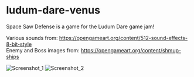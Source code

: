 # ludum-dare-venus
Space Saw Defense is a game for the Ludum Dare game jam!

Various sounds from: https://opengameart.org/content/512-sound-effects-8-bit-style <br>
Enemy and Boss images from: https://opengameart.org/content/shmup-ships

![Screenshot_1](https://github.com/Hgaddy/ludum-dare-venus/assets/87043291/bc5fa801-eca5-43ad-bddb-2f0642f6c59f)
![Screenshot_2](https://github.com/Hgaddy/ludum-dare-venus/assets/87043291/dfe35418-7339-47cd-b9a7-118c386758c8)
